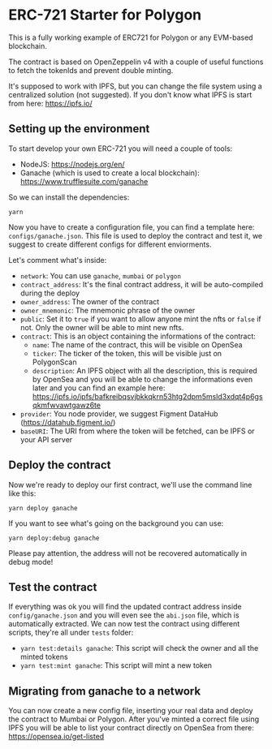 # ERC-721 Starter for Polygon

This is a fully working example of ERC721 for Polygon or any EVM-based blockchain.

The contract is based on OpenZeppelin v4 with a couple of useful functions to fetch the tokenIds and prevent double minting.

It's supposed to work with IPFS, but you can change the file system using a centralized solution (not suggested). 
If you don't know what IPFS is start from here: https://ipfs.io/

## Setting up the environment

To start develop your own ERC-721 you will need a couple of tools:
- NodeJS: https://nodejs.org/en/
- Ganache (which is used to create a local blockchain): https://www.trufflesuite.com/ganache


So we can install the dependencies:
```
yarn
```

Now you have to create a configuration file, you can find a template here: `configs/ganache.json`.
This file is used to deploy the contract and test it, we suggest to create different configs for different enviorments.

Let's comment what's inside:
- `network`: You can use `ganache`, `mumbai` or `polygon`
- `contract_address`: It's the final contract address, it will be auto-compiled during the deploy
- `owner_address`: The owner of the contract
- `owner_mnemonic`: The mnemonic phrase of the owner
- `public`: Set it to `true` if you want to allow anyone mint the nfts or `false` if not. Only the owner will be able to mint new nfts.
- `contract`: This is an object containing the informations of the contract:
    - `name`: The name of the contract, this will be visible on OpenSea
    - `ticker`: The ticker of the token, this will be visible just on PolygonScan
    - `description`: An IPFS object with all the description, this is required by OpenSea and you will be able to change the informations even later and you can find an example here: https://ipfs.io/ipfs/bafkreibqsvjbkkqkrn53htg2dpm5msld3xdqt4p6gsqkmfwvawtgawz6te
- `provider`: You node provider, we suggest Figment DataHub (https://datahub.figment.io/)
- `baseURI`: The URI from where the token will be fetched, can be IPFS or your API server

## Deploy the contract

Now we're ready to deploy our first contract, we'll use the command line like this:
```
yarn deploy ganache
```

If you want to see what's going on the background you can use:

```
yarn deploy:debug ganache
```

Please pay attention, the address will not be recovered automatically in debug mode!

## Test the contract

If everything was ok you will find the updated contract address inside `config/ganache.json` and you will even see the `abi.json` file, which is automatically extracted.
We can now test the contract using different scripts, they're all under `tests` folder:

- `yarn test:details ganache`: This script will check the owner and all the minted tokens
- `yarn test:mint ganache`: This script will mint a new token

## Migrating from ganache to a network

You can now create a new config file, inserting your real data and deploy the contract to Mumbai or Polygon.
After you've minted a correct file using IPFS you will be able to list your contract directly on OpenSea from there: https://opensea.io/get-listed